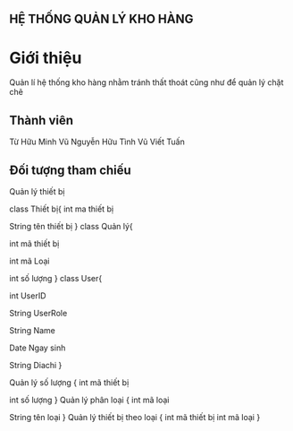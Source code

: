 ## HỆ THỐNG QUẢN LÝ KHO HÀNG 

# Giới thiệu 
Quản lí hệ thống kho hàng nhằm tránh thất thoát cũng như để quản lý chặt chẽ

## Thành viên
Từ Hữu Minh Vũ 
Nguyễn Hữu Tình
Vũ Viết Tuấn
## Đối tượng tham chiếu 
   Quản lý thiết bị



class Thiết bị{
int ma thiết bị

String tên thiết bị
}
class Quản lý{

int  mã thiết bị

int mã Loại

int  số lượng
}
class User{

int UserID

String UserRole

String Name

Date Ngay sinh

 String Diachi
}
 



Quản lý số lượng
{
int mã thiết bị

int số lượng
}
Quản lý phân loại
{
int mã loại

String tên loại
}
Quản lý thiết bị theo loại
{
int mã thiết bị
int mã loại
}
